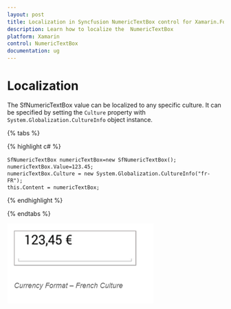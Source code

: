 ```yaml
---
layout: post
title: Localization in Syncfusion NumericTextBox control for Xamarin.Forms
description: Learn how to localize the  NumericTextBox
platform: Xamarin
control: NumericTextBox
documentation: ug
---
```

# Localization

The SfNumericTextBox value can be localized to any specific culture. It can be specified by setting the `Culture` property with `System.Globalization.CultureInfo` object instance.

{% tabs %}

{% highlight c# %}
 
    SfNumericTextBox numericTextBox=new SfNumericTextBox();
	numericTextBox.Value=123.45;
	numericTextBox.Culture = new System.Globalization.CultureInfo("fr-FR");
	this.Content = numericTextBox;

{% endhighlight %}

{% endtabs %}

![](images/Culture.png)

